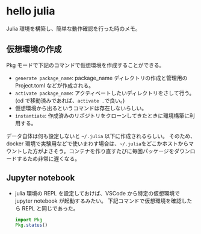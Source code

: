 # hello julia

Julia 環境を構築し、簡単な動作確認を行った時のメモ。

## 仮想環境の作成

Pkg モードで下記のコマンドで仮想環境を作成することができる。

- `generate package_name`: package_name ディレクトリの作成と管理用の Project.toml などが作成される。
- `activate package_name`: アクティベートしたいディレクトリをさして行う。(cd で移動済みであれば、`activate .`で良い。)
- 仮想環境から出るというコマンドは存在しないらしい。
- `instantiate`: 作成済みのリポジトリをクローンしてきたときに環境構築に利用する。

データ自体は何も設定しないと `~/.julia` 以下に作成されるらしい。
そのため、docker 環境で実験用などで使いまわす場合は、`~/.julia`をどこかホストからマウントした方がよさそう。コンテナを作り直すたびに毎回パッケージをダウンロードするため非常に遅くなる。

## Jupyter notebook

- julia 環境の REPL を設定しておけば、VSCode から特定の仮想環境で jupyter notebook が起動するみたい。
  下記コマンドで仮想環境を確認したら REPL と同じであった。

  ```jl
  import Pkg
  Pkg.status()
  ```
